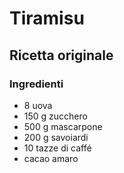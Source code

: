 # Tiramisu

## Ricetta originale

### Ingredienti

 - 8 uova
 - 150 g zucchero
 - 500 g mascarpone
 - 200 g savoiardi
 - 10 tazze di caffé
 - cacao amaro
